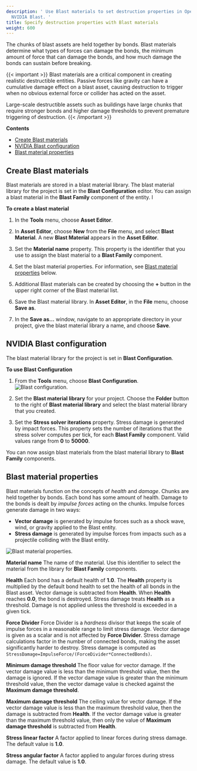 ```yaml
---
description: ' Use Blast materials to set destruction properties in Open 3D Engine with
  NVIDIA Blast. '
title: Specify destruction properties with Blast materials
weight: 600
---
```



The chunks of blast assets are held together by bonds. Blast materials determine what types of forces can damage the bonds, the minimum amount of force that can damage the bonds, and how much damage the bonds can sustain before breaking.

{{< important >}}
Blast materials are a critical component in creating realistic destructible entities. Passive forces like gravity can have a cumulative damage effect on a blast asset, causing destruction to trigger when no obvious external force or collider has acted on the asset.

Large-scale destructible assets such as buildings have large chunks that require stronger bonds and higher damage thresholds to prevent premature triggering of destruction.
{{< /important >}}

**Contents**
+ [Create Blast materials](#create-blast-materials)
+ [NVIDIA Blast configuration](#nvidia-blast-configuration)
+ [Blast material properties](#blast-material-properties)

## Create Blast materials 

Blast materials are stored in a blast material library. The blast material library for the project is set in the **Blast Configuration** editor. You can assign a blast material in the **Blast Family** component of the entity. l

**To create a blast material**

1. In the **Tools** menu, choose **Asset Editor**.

1. In **Asset Editor**, choose **New** from the **File** menu, and select **Blast Material**. A new **Blast Material** appears in the **Asset Editor**.

1. Set the **Material name** property. This property is the identifier that you use to assign the blast material to a **Blast Family** component.

1. Set the blast material properties. For information, see [Blast material properties](#blast-material-properties) below.

1. Additional Blast materials can be created by choosing the **+** button in the upper right corner of the Blast material list.

1. Save the Blast material library. In **Asset Editor**, in the **File** menu, choose **Save as**.

1. In the **Save as...** window, navigate to an appropriate directory in your project, give the blast material library a name, and choose **Save**.

## NVIDIA Blast configuration 

The blast material library for the project is set in **Blast Configuration**.

**To use Blast Configuration**

1. From the **Tools** menu, choose **Blast Configuration**.
![Blast configuration.](/images/user-guide/physx/blast/ui-blast-configuration.png)

1. Set the **Blast material library** for your project. Choose the **Folder** button to the right of **Blast material library** and select the blast material library that you created.

1. Set the **Stress solver iterations** property. Stress damage is generated by impact forces. This property sets the number of iterations that the stress solver computes per tick, for each **Blast Family** component. Valid values range from **0** to **50000**.

You can now assign blast materials from the blast material library to **Blast Family** components.

## Blast material properties 

Blast materials function on the concepts of *health* and *damage*. Chunks are held together by bonds. Each bond has some amount of health. Damage to the bonds is dealt by *impulse forces* acting on the chunks. Impulse forces generate damage in two ways:
+ **Vector damage** is generated by impulse forces such as a shock wave, wind, or gravity applied to the Blast entity.
+ **Stress damage** is generated by impulse forces from impacts such as a projectile colliding with the Blast entity.

![Blast material properties.](/images/user-guide/physx/blast/ui-blast-material.png)

**Material name**
The name of the material. Use this identifier to select the material from the library for **Blast Family** components.

**Health**
Each bond has a default health of **1.0**. The **Health** property is multiplied by the default bond health to set the health of all bonds in the Blast asset.
Vector damage is subtracted from **Health**. When **Health** reaches **0.0**, the bond is destroyed.
Stress damage treats **Health** as a threshold. Damage is not applied unless the threshold is exceeded in a given tick.

**Force Divider**
Force Divider is a *hardness* divisor that keeps the scale of impulse forces in a reasonable range to limit stress damage.
Vector damage is given as a scalar and is not affected by **Force Divider**.
Stress damage calculations factor in the number of connected bonds, making the asset significantly harder to destroy. Stress damage is computed as `StressDamage=ImpulseForce/(ForceDivider*ConnectedBonds)`.

**Minimum damage threshold**
The floor value for vector damage. If the vector damage value is less than the minimum threshold value, then the damage is ignored. If the vector damage value is greater than the minimum threshold value, then the vector damage value is checked against the **Maximum damage threshold**.

**Maximum damage threshold**
The ceiling value for vector damage. If the vector damage value is less than the maximum threshold value, then the damage is subtracted from **Health**. If the vector damage value is greater than the maximum threshold value, then only the value of **Maximum damage threshold** is subtracted from **Health**.

**Stress linear factor**
A factor applied to linear forces during stress damage. The default value is **1.0**.

**Stress angular factor**
A factor applied to angular forces during stress damage. The default value is **1.0**.
